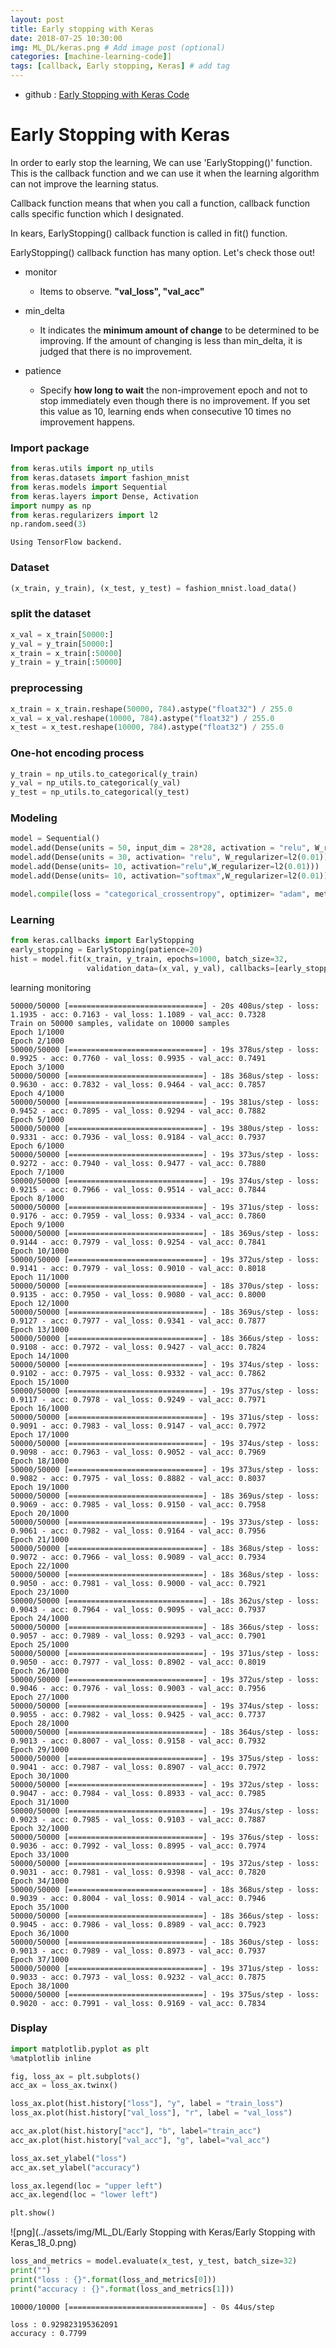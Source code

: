 ```yaml
---
layout: post
title: Early stopping with Keras
date: 2018-07-25 10:30:00
img: ML_DL/keras.png # Add image post (optional)
categories: [machine-learning-code]] 
tags: [callback, Early stopping, Keras] # add tag
---
```



+ github : [Early Stopping with Keras Code](https://nbviewer.jupyter.org/github/gaussian37/Deep-Learning/blob/master/Library/Keras/Keras%20Reference/Early%20Stopping%20with%20Keras.ipynb)


# Early Stopping with Keras

In order to early stop the learning, We can use 'EarlyStopping()' function. This is the callback function and we can use it when the learning algorithm can not improve the learning status. 

Callback function means that when you call a function, callback function calls specific function which I designated.

In kears, EarlyStopping() callback function is called in fit() function.

EarlyStopping() callback function has many option. Let's check those out!

+ monitor
    - Items to observe. **"val_loss", "val_acc"**
  
+ min_delta
    - It indicates the **minimum amount of change** to be determined to be improving. If the amount of changing is less than min_delta, it is judged that there is no improvement.

+ patience
    - Specify **how long to wait** the non-improvement epoch and not to stop immediately even though there is no improvement. If you set this value as 10, learning ends when consecutive 10 times no improvement happens.

### Import package


```python
from keras.utils import np_utils
from keras.datasets import fashion_mnist
from keras.models import Sequential
from keras.layers import Dense, Activation
import numpy as np
from keras.regularizers import l2
np.random.seed(3)
```

    Using TensorFlow backend.
    

### Dataset


```python
(x_train, y_train), (x_test, y_test) = fashion_mnist.load_data()
```

### split the dataset


```python
x_val = x_train[50000:]
y_val = y_train[50000:]
x_train = x_train[:50000]
y_train = y_train[:50000]
```

### preprocessing


```python
x_train = x_train.reshape(50000, 784).astype("float32") / 255.0
x_val = x_val.reshape(10000, 784).astype("float32") / 255.0
x_test = x_test.reshape(10000, 784).astype("float32") / 255.0
```

### One-hot encoding process


```python
y_train = np_utils.to_categorical(y_train)
y_val = np_utils.to_categorical(y_val)
y_test = np_utils.to_categorical(y_test)
```

### Modeling


```python
model = Sequential()
model.add(Dense(units = 50, input_dim = 28*28, activation = "relu", W_regularizer=l2(0.01)))
model.add(Dense(units = 30, activation= "relu", W_regularizer=l2(0.01)))
model.add(Dense(units= 10, activation="relu",W_regularizer=l2(0.01)))
model.add(Dense(units= 10, activation="softmax",W_regularizer=l2(0.01)))

model.compile(loss = "categorical_crossentropy", optimizer= "adam", metrics=["accuracy"])
```

### Learning


```python
from keras.callbacks import EarlyStopping
early_stopping = EarlyStopping(patience=20)
hist = model.fit(x_train, y_train, epochs=1000, batch_size=32, 
                 validation_data=(x_val, y_val), callbacks=[early_stopping])
```
learning monitoring

    50000/50000 [==============================] - 20s 408us/step - loss: 1.1935 - acc: 0.7163 - val_loss: 1.1089 - val_acc: 0.7328
    Train on 50000 samples, validate on 10000 samples
    Epoch 1/1000
    Epoch 2/1000
    50000/50000 [==============================] - 19s 378us/step - loss: 0.9925 - acc: 0.7760 - val_loss: 0.9935 - val_acc: 0.7491
    Epoch 3/1000
    50000/50000 [==============================] - 18s 368us/step - loss: 0.9630 - acc: 0.7832 - val_loss: 0.9464 - val_acc: 0.7857
    Epoch 4/1000
    50000/50000 [==============================] - 19s 381us/step - loss: 0.9452 - acc: 0.7895 - val_loss: 0.9294 - val_acc: 0.7882
    Epoch 5/1000
    50000/50000 [==============================] - 19s 380us/step - loss: 0.9331 - acc: 0.7936 - val_loss: 0.9184 - val_acc: 0.7937
    Epoch 6/1000
    50000/50000 [==============================] - 19s 373us/step - loss: 0.9272 - acc: 0.7940 - val_loss: 0.9477 - val_acc: 0.7880
    Epoch 7/1000
    50000/50000 [==============================] - 19s 374us/step - loss: 0.9215 - acc: 0.7966 - val_loss: 0.9514 - val_acc: 0.7844
    Epoch 8/1000
    50000/50000 [==============================] - 19s 371us/step - loss: 0.9176 - acc: 0.7959 - val_loss: 0.9334 - val_acc: 0.7860
    Epoch 9/1000
    50000/50000 [==============================] - 18s 369us/step - loss: 0.9144 - acc: 0.7979 - val_loss: 0.9254 - val_acc: 0.7841
    Epoch 10/1000
    50000/50000 [==============================] - 19s 372us/step - loss: 0.9141 - acc: 0.7979 - val_loss: 0.9010 - val_acc: 0.8018
    Epoch 11/1000
    50000/50000 [==============================] - 18s 370us/step - loss: 0.9135 - acc: 0.7950 - val_loss: 0.9080 - val_acc: 0.8000
    Epoch 12/1000
    50000/50000 [==============================] - 18s 369us/step - loss: 0.9127 - acc: 0.7977 - val_loss: 0.9341 - val_acc: 0.7877
    Epoch 13/1000
    50000/50000 [==============================] - 18s 366us/step - loss: 0.9108 - acc: 0.7972 - val_loss: 0.9427 - val_acc: 0.7824
    Epoch 14/1000
    50000/50000 [==============================] - 19s 374us/step - loss: 0.9102 - acc: 0.7975 - val_loss: 0.9332 - val_acc: 0.7862
    Epoch 15/1000
    50000/50000 [==============================] - 19s 377us/step - loss: 0.9117 - acc: 0.7978 - val_loss: 0.9249 - val_acc: 0.7971
    Epoch 16/1000
    50000/50000 [==============================] - 19s 371us/step - loss: 0.9091 - acc: 0.7983 - val_loss: 0.9147 - val_acc: 0.7972
    Epoch 17/1000
    50000/50000 [==============================] - 19s 374us/step - loss: 0.9098 - acc: 0.7963 - val_loss: 0.9052 - val_acc: 0.7969
    Epoch 18/1000
    50000/50000 [==============================] - 19s 373us/step - loss: 0.9082 - acc: 0.7975 - val_loss: 0.8882 - val_acc: 0.8037
    Epoch 19/1000
    50000/50000 [==============================] - 18s 369us/step - loss: 0.9069 - acc: 0.7985 - val_loss: 0.9150 - val_acc: 0.7958
    Epoch 20/1000
    50000/50000 [==============================] - 19s 373us/step - loss: 0.9061 - acc: 0.7982 - val_loss: 0.9164 - val_acc: 0.7956
    Epoch 21/1000
    50000/50000 [==============================] - 18s 368us/step - loss: 0.9072 - acc: 0.7966 - val_loss: 0.9089 - val_acc: 0.7934
    Epoch 22/1000
    50000/50000 [==============================] - 18s 368us/step - loss: 0.9050 - acc: 0.7981 - val_loss: 0.9000 - val_acc: 0.7921
    Epoch 23/1000
    50000/50000 [==============================] - 18s 362us/step - loss: 0.9043 - acc: 0.7964 - val_loss: 0.9095 - val_acc: 0.7937
    Epoch 24/1000
    50000/50000 [==============================] - 18s 366us/step - loss: 0.9057 - acc: 0.7989 - val_loss: 0.9293 - val_acc: 0.7901
    Epoch 25/1000
    50000/50000 [==============================] - 19s 371us/step - loss: 0.9050 - acc: 0.7977 - val_loss: 0.8902 - val_acc: 0.8019
    Epoch 26/1000
    50000/50000 [==============================] - 19s 372us/step - loss: 0.9046 - acc: 0.7976 - val_loss: 0.9003 - val_acc: 0.7956
    Epoch 27/1000
    50000/50000 [==============================] - 19s 374us/step - loss: 0.9055 - acc: 0.7982 - val_loss: 0.9425 - val_acc: 0.7737
    Epoch 28/1000
    50000/50000 [==============================] - 18s 364us/step - loss: 0.9013 - acc: 0.8007 - val_loss: 0.9158 - val_acc: 0.7932
    Epoch 29/1000
    50000/50000 [==============================] - 19s 375us/step - loss: 0.9041 - acc: 0.7987 - val_loss: 0.8907 - val_acc: 0.7972
    Epoch 30/1000
    50000/50000 [==============================] - 19s 372us/step - loss: 0.9047 - acc: 0.7984 - val_loss: 0.8933 - val_acc: 0.7985
    Epoch 31/1000
    50000/50000 [==============================] - 19s 374us/step - loss: 0.9023 - acc: 0.7985 - val_loss: 0.9103 - val_acc: 0.7887
    Epoch 32/1000
    50000/50000 [==============================] - 19s 376us/step - loss: 0.9036 - acc: 0.7992 - val_loss: 0.8995 - val_acc: 0.7974
    Epoch 33/1000
    50000/50000 [==============================] - 19s 372us/step - loss: 0.9031 - acc: 0.7981 - val_loss: 0.9398 - val_acc: 0.7820
    Epoch 34/1000
    50000/50000 [==============================] - 18s 368us/step - loss: 0.9039 - acc: 0.8004 - val_loss: 0.9014 - val_acc: 0.7946
    Epoch 35/1000
    50000/50000 [==============================] - 18s 366us/step - loss: 0.9045 - acc: 0.7986 - val_loss: 0.8989 - val_acc: 0.7923
    Epoch 36/1000
    50000/50000 [==============================] - 18s 360us/step - loss: 0.9013 - acc: 0.7989 - val_loss: 0.8973 - val_acc: 0.7937
    Epoch 37/1000
    50000/50000 [==============================] - 19s 371us/step - loss: 0.9033 - acc: 0.7973 - val_loss: 0.9232 - val_acc: 0.7875
    Epoch 38/1000
    50000/50000 [==============================] - 19s 375us/step - loss: 0.9020 - acc: 0.7991 - val_loss: 0.9169 - val_acc: 0.7834
  

### Display


```python
import matplotlib.pyplot as plt
%matplotlib inline
```


```python
fig, loss_ax = plt.subplots()
acc_ax = loss_ax.twinx()

loss_ax.plot(hist.history["loss"], "y", label = "train_loss")
loss_ax.plot(hist.history["val_loss"], "r", label = "val_loss")

acc_ax.plot(hist.history["acc"], "b", label="train_acc")
acc_ax.plot(hist.history["val_acc"], "g", label="val_acc")

loss_ax.set_ylabel("loss")
acc_ax.set_ylabel("accuracy")

loss_ax.legend(loc = "upper left")
acc_ax.legend(loc = "lower left")

plt.show()
```


![png](../assets/img/ML_DL/Early Stopping with Keras/Early Stopping with Keras_18_0.png)


```python
loss_and_metrics = model.evaluate(x_test, y_test, batch_size=32)
print("")
print("loss : {}".format(loss_and_metrics[0]))
print("accuracy : {}".format(loss_and_metrics[1]))
```

    10000/10000 [==============================] - 0s 44us/step
    
    loss : 0.929823195362091
    accuracy : 0.7799
    
